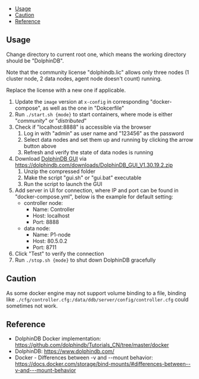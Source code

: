 
- [Usage](#usage)
- [Caution](#caution)
- [Reference](#reference)

## Usage
Change directory to current root one, which means the working directory should be "DolphinDB".

Note that the community license "dolphindb.lic" allows only three nodes (1 cluster node, 2 data nodes, agent node doesn't count) running.

Replace the license with a new one if applicable.

1. Update the `image` version at `x-config` in corresponding "docker-compose", as well as the one in "Dokcerfile"
2. Run `./start.sh {mode}` to start containers, where mode is either "_community_" or "_distributed_"
3. Check if "localhost:8888" is accessible via the browser
   1. Log in with "admin" as user name and "123456" as the password
   2. Select data nodes and set them up and running by clicking the arrow button above
   3. Refresh and verify the state of data nodes is running
4. Download [DolphinDB GUI](https://www.dolphindb.com/gui_help/) via https://dolphindb.com/downloads/DolphinDB_GUI_V1.30.19.2.zip
   1. Unzip the compressed folder
   2. Make the script "gui.sh" or "gui.bat" executable
   3. Run the script to launch the GUI
5. Add server in UI for connection, where IP and port can be found in "docker-compose.yml", below is the example for default setting:
   - controller node:
     - Name: Controller
     - Host: localhost
     - Port: 8888
   - data node:
     - Name: P1-node
     - Host: 80.5.0.2
     - Port: 8711
6. Click "Test" to verify the connection
7. Run `./stop.sh {mode}` to shut down DolphinDB gracefully


## Caution
As some docker engine may not support volume binding to a file, binding like `./cfg/controller.cfg:/data/ddb/server/config/controller.cfg` could sometimes not work.


## Reference
- DolphinDB Docker implementation: https://github.com/dolphindb/Tutorials_CN/tree/master/docker
- DolphinDB: https://www.dolphindb.com/
- Docker - Differences between -v and --mount behavior: https://docs.docker.com/storage/bind-mounts/#differences-between--v-and---mount-behavior
